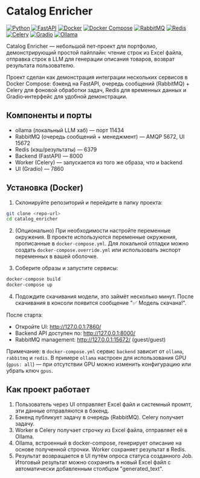 # Catalog Enricher

[![Python](https://img.shields.io/badge/Python-3.12-blue?logo=python&logoColor=white)](https://www.python.org/)
[![FastAPI](https://img.shields.io/badge/FastAPI-009688?logo=fastapi&logoColor=white)](https://fastapi.tiangolo.com/)
[![Docker](https://img.shields.io/badge/Docker-2496ED?logo=docker&logoColor=white)](https://www.docker.com/) 
[![Docker Compose](https://img.shields.io/badge/Docker%20Compose-2496ED?logo=docker&logoColor=white)](https://docs.docker.com/compose/)
[![RabbitMQ](https://img.shields.io/badge/RabbitMQ-FF6600?logo=rabbitmq&logoColor=white)](https://www.rabbitmq.com/)
[![Redis](https://img.shields.io/badge/Redis-DC382D?logo=redis&logoColor=white)](https://redis.io/)
[![Celery](https://img.shields.io/badge/Celery-3A8B3A?logo=celery&logoColor=white)](https://docs.celeryq.dev/)
[![Gradio](https://img.shields.io/badge/Gradio-F24E1E?logo=gradio&logoColor=white)](https://gradio.app/) 
[![Ollama](https://img.shields.io/badge/Ollama-7A60FF?logo=docker&logoColor=white)](https://ollama.ai/)

Catalog Enricher — небольшой пет‑проект для портфолио, демонстрирующий простой пайплайн: чтение строк из Excel файла, отправка строк в LLM для генерации описания товаров, возврат результата пользователю.

Проект сделан как демонстрация интеграции нескольких сервисов в Docker Compose: бэкенд на FastAPI, очередь сообщений (RabbitMQ) + Celery для фоновой обработки задач, Redis для временных данных и Gradio‑интерфейс для удобной демонстрации.

## Компоненты и порты

- ollama (локальный LLM хаб) — порт 11434
- RabbitMQ (очередь сообщений + менеджмент) — AMQP 5672, UI 15672
- Redis (кэш/результаты) — 6379
- Backend (FastAPI) — 8000
- Worker (Celery) — запускается из того же образа, что и backend
- UI (Gradio) — 7860

## Установка (Docker)

1) Склонируйте репозиторий и перейдите в папку проекта:

```bash
git clone <repo-url>
cd catalog_enricher
```

2) (Опционально) При необходимости настройте переменные окружения. В проекте используются переменные окружения, прописанные в `docker-compose.yml`. Для локальной отладки можно создать `docker-compose.override.yml` или использовать экспорт переменных в вашей оболочке.

3) Соберите образы и запустите сервисы:

```bash
docker-compose build
docker-compose up
```

4) Подождите скачивания модели, это займёт несколько минут. После скачивания в консоли появится сообщение "✅ Модель скачана!". 

После старта:

- Откройте UI: http://127.0.0.1:7860/
- Backend API доступен по: http://127.0.0.1:8000/
- RabbitMQ management: http://127.0.0.1:15672/ (guest/guest)

Примечание: в `docker-compose.yml` сервис `backend` зависит от `ollama`, `rabbitmq` и `redis`. В примере `ollama` настроен для использования GPU (`gpus: all`) — при отсутствии GPU можно изменить конфигурацию или убрать ключ `gpus`.

## Как проект работает

1. Пользователь через UI отправляет Excel файл и системный промпт, эти данные отправляются в бэкенд.
2. Бэкенд публикует задачу в очередь (RabbitMQ). Celery получает задачу.
3. Worker в Celery получает строчку из Excel файла, отправляет её в Ollama.
4. Ollama, встроенный в docker-compose, генерирует описание на основе полученной строчки. Worker сохраняет результат в Redis.
5. Результат возвращается в UI путём опроса статуса созданного Job. Итоговый результат можно сохранить в новый Excel файл с автоматически добавленным столбцом "generated_text".
